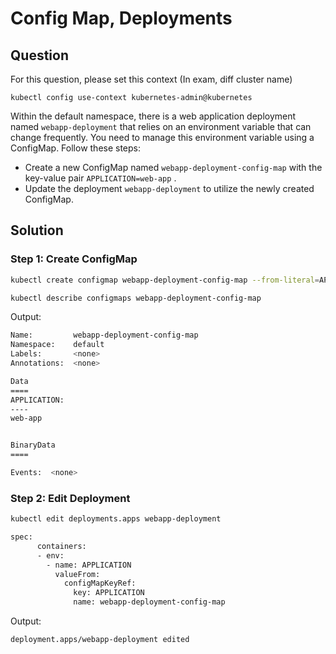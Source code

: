 # Config Map, Deployments

## Question

For this question, please set this context (In exam, diff cluster name)

```kubectl config use-context kubernetes-admin@kubernetes```

Within the default namespace, there is a web application deployment named ```webapp-deployment``` that relies on an environment variable that can change frequently. You need to manage this environment variable using a ConfigMap. Follow these steps:

-   Create a new ConfigMap named ```webapp-deployment-config-map``` with the key-value pair ```APPLICATION=web-app``` .
-   Update the deployment ```webapp-deployment``` to utilize the newly created ConfigMap.


## Solution

### Step 1: Create ConfigMap
```bash
kubectl create configmap webapp-deployment-config-map --from-literal=APPLICATION=web-app
```

```bash
kubectl describe configmaps webapp-deployment-config-map
```

Output:
```bash
Name:         webapp-deployment-config-map
Namespace:    default
Labels:       <none>
Annotations:  <none>

Data
====
APPLICATION:
----
web-app


BinaryData
====

Events:  <none>
```

### Step 2: Edit Deployment


```bash
kubectl edit deployments.apps webapp-deployment
```

```bash
spec:
      containers:
      - env:
        - name: APPLICATION
          valueFrom:
            configMapKeyRef:
              key: APPLICATION
              name: webapp-deployment-config-map
```

Output:
```bash
deployment.apps/webapp-deployment edited
```